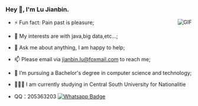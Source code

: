 ### Hey 👋, I'm Lu Jianbin.

<img align="right" alt="GIF" src="https://cdn.jsdelivr.net/gh/looniink/image/code.gif" />




- ⚡ Fun fact: Pain past is pleasure;

- 🌱 My interests are with java,big data,etc...;

- 💬 Ask me about anything, I am happy to help;

- 📫 Please email via jianbin.lu@foxmail.com to reach me;

- 💼 I’m pursuing a Bachelor's degree in computer science and technology;

- 👨🏽‍💻 I am currently studying in Central South University for Nationalitie

- QQ：205363203   [![Whatsapp Badge](https://img.shields.io/badge/-Wechat-4CA143?style=flat-square&labelColor=4CA143&logo=wechat&logoColor=white)](https://cdn.jsdelivr.net/gh/looniink/image/me.png)&ensp;




